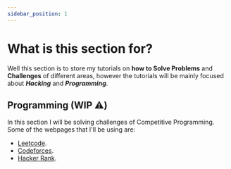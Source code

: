 ```yaml
---
sidebar_position: 1
---
```


# What is this section for?

Well this section is to store my tutorials on **how to Solve Problems** and **Challenges** of different areas, however the tutorials will be mainly focused about ***Hacking*** and ***Programming***.

<!-- ## CTFs

I will be solving *`Miscellaneous Challenges`*, *`Machines`* and *`Capture The Flag`* challenges from several pages such as:

- [Hack The Box](https://hackthebox.com/).
- [Try Hack Me](https://tryhackme.com/).
- [Vulnhub](https://www.vulnhub.com/).
- [We Chall](https://www.wechall.net/profile/Youngermaster). -->

## Programming (WIP ⚠️)

In this section I will be solving challenges of Competitive Programming. Some of the webpages that I'll be using are:

- [Leetcode](https://leetcode.com/).
- [Codeforces](https://codeforces.com/).
- [Hacker Rank](https://www.hackerrank.com/).